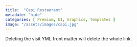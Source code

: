 ```yaml
---
title:  "Capi Restaurant"
metadate: "hide"
categories: [ Premium, UI, Graphics, Templates ]
image: "/assets/images/capi.jpg"
---
```

Deleting the visit YML front matter will delete the whole link.
